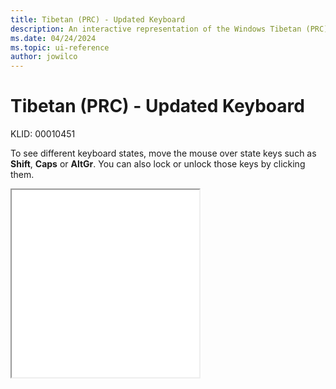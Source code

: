 ```yaml
---
title: Tibetan (PRC) - Updated Keyboard
description: An interactive representation of the Windows Tibetan (PRC) - Updated keyboard. To see different keyboard states, click or move the mouse over the state keys.
ms.date: 04/24/2024
ms.topic: ui-reference
author: jowilco
---
```


# Tibetan (PRC) - Updated Keyboard

KLID: 00010451

To see different keyboard states, move the mouse over state keys such as **Shift**, **Caps** or **AltGr**. You can also lock or unlock those keys by clicking them.

<iframe src="kbdtiprd.html" height="300"></iframe>
